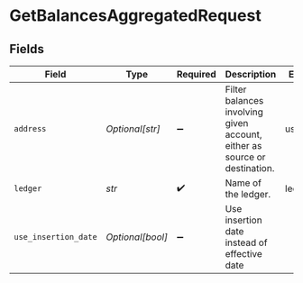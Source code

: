 # GetBalancesAggregatedRequest


## Fields

| Field                                                                     | Type                                                                      | Required                                                                  | Description                                                               | Example                                                                   |
| ------------------------------------------------------------------------- | ------------------------------------------------------------------------- | ------------------------------------------------------------------------- | ------------------------------------------------------------------------- | ------------------------------------------------------------------------- |
| `address`                                                                 | *Optional[str]*                                                           | :heavy_minus_sign:                                                        | Filter balances involving given account, either as source or destination. | users:001                                                                 |
| `ledger`                                                                  | *str*                                                                     | :heavy_check_mark:                                                        | Name of the ledger.                                                       | ledger001                                                                 |
| `use_insertion_date`                                                      | *Optional[bool]*                                                          | :heavy_minus_sign:                                                        | Use insertion date instead of effective date                              |                                                                           |